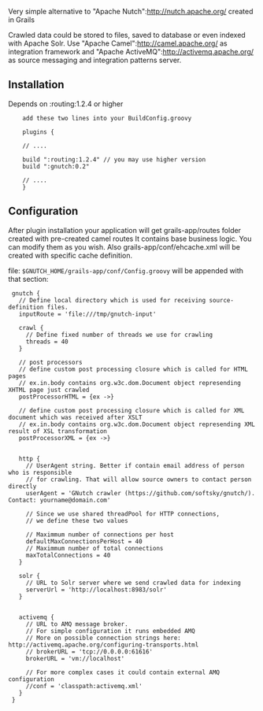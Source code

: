 Very simple alternative to "Apache Nutch":http://nutch.apache.org/ created in Grails

Crawled data could be stored to files, saved to database or even indexed with Apache Solr.
Use "Apache Camel":http://camel.apache.org/ as integration framework and "Apache ActiveMQ":http://activemq.apache.org/ as source messaging and integration patterns server.

## Installation

Depends on :routing:1.2.4 or higher

        add these two lines into your BuildConfig.groovy

        plugins {

        // ....

        build ":routing:1.2.4" // you may use higher version 
        build ":gnutch:0.2"

        // ....
        }


## Configuration

After plugin installation your application will get grails-app/routes folder created with pre-created camel routes
It contains base business logic. You can modify them as you wish.
Also grails-app/conf/ehcache.xml will be created with specific cache definition.

file: `$GNUTCH_HOME/grails-app/conf/Config.groovy` will be appended with that section:

     gnutch {
       // Define local directory which is used for receiving source-definition files.
       inputRoute = 'file:///tmp/gnutch-input'

       crawl {
         // Define fixed number of threads we use for crawling
         threads = 40
       }

       // post processors
       // define custom post processing closure which is called for HTML pages
       // ex.in.body contains org.w3c.dom.Document object represending XHTML page just crawled
       postProcessorHTML = {ex ->}

       // define custom post processing closure which is called for XML document which was received after XSLT
       // ex.in.body contains org.w3c.dom.Document object represending XML result of XSL transformation
       postProcessorXML = {ex ->}


       http {
         // UserAgent string. Better if contain email address of person who is responsible 
         // for crawling. That will allow source owners to contact person directly
         userAgent = 'GNutch crawler (https://github.com/softsky/gnutch/). Contact: yourname@domain.com'

         // Since we use shared threadPool for HTTP connections,
         // we define these two values

         // Maximmum number of connections per host
         defaultMaxConnectionsPerHost = 40
         // Maximmum number of total connections
         maxTotalConnections = 40
       }

       solr {
         // URL to Solr server where we send crawled data for indexing
         serverUrl = 'http://localhost:8983/solr'
       }
 
  
       activemq {
         // URL to AMQ message broker. 
         // For simple configuration it runs embedded AMQ
         // More on possible connection strings here: http://activemq.apache.org/configuring-transports.html
         // brokerURL = 'tcp://0.0.0.0:61616'
         brokerURL = 'vm://localhost'

         // For more complex cases it could contain external AMQ configuration
         //conf = 'classpath:activemq.xml'
       } 
     }
